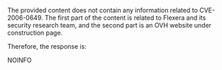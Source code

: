 The provided content does not contain any information related to CVE-2006-0649. The first part of the content is related to Flexera and its security research team, and the second part is an OVH website under construction page.

Therefore, the response is:

NOINFO